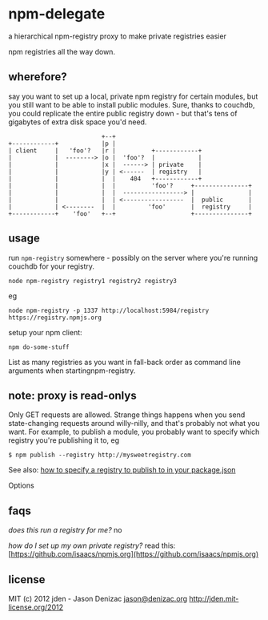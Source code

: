 # npm-delegate
a hierarchical npm-registry proxy to make private registries easier

npm registries all the way down.

## wherefore?

say you want to set up a local, private npm registry for certain modules, but you still want to be able to install public modules. Sure, thanks to couchdb, you could replicate the entire public registry down - but that's tens of gigabytes of extra disk space you'd need.


                              +--+
    +------------+            |p |
    | client     |   'foo'?   |r |          +------------+
    |            |  --------> |o |  'foo'?  |            |
    |            |            |x |  ------> | private    |
    |            |            |y | <------  | registry   |
    |            |            |  |    404   +------------+
    |            |            |  |          'foo'?     +---------------+
    |            |            |  |  -----------------> |               |
    |            |            |  | <-----------------  |  public       |
    |            | <--------  |  |         'foo'       |  registry     |
    +------------+    'foo'   +--+                     +---------------+


## usage

run `npm-registry` somewhere - possibly on the server where you're running couchdb for your registry.

    node npm-registry registry1 registry2 registry3

eg

    node npm-registry -p 1337 http://localhost:5984/registry https://registry.npmjs.org

setup your npm client:

    npm do-some-stuff

List as many registries as you want in fall-back order as command line arguments when startingnpm-registry.

## note: proxy is read-onlys

Only GET requests are allowed. Strange things happens when you send state-changing requests around willy-nilly, and that's probably not what you want. For example, to publish a module, you probably want to specify which registry you're publishing it to, eg

    $ npm publish --registry http://mysweetregistry.com

See also: [how to specify a registry to publish to in your package.json](https://npmjs.org/doc/registry.html#I-don-t-want-my-package-published-in-the-official-registry-It-s-private)

Options

## faqs

*does this run a registry for me?*
no

*how do I set up my own private registry?*
read this: [https://github.com/isaacs/npmjs.org](https://github.com/isaacs/npmjs.org)

## license
MIT
(c) 2012 jden - Jason Denizac <jason@denizac.org>
http://jden.mit-license.org/2012